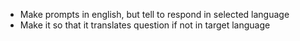 - Make prompts in english, but tell to respond in selected language
- Make it so that it translates question if not in target language

